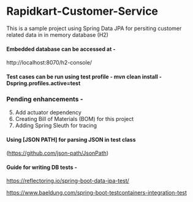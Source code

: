 # Rapidkart-Customer-Service

This is a sample project using Spring Data JPA for persiting customer related data in in memory database (H2)

#### Embedded database can be accessed at - 
http://localhost:8070/h2-console/

#### Test cases can be run using test profile - mvn clean install -Dspring.profiles.active=test

### Pending enhancements -

5. Add actuator dependency
7. Creating Bill of Materials (BOM) for this project
9. Adding Spring Sleuth for tracing

#### Using [JSON PATH] for parsing JSON in test class
(https://github.com/json-path/JsonPath)

#### Guide for writing DB tests - 
https://reflectoring.io/spring-boot-data-jpa-test/

https://www.baeldung.com/spring-boot-testcontainers-integration-test 


